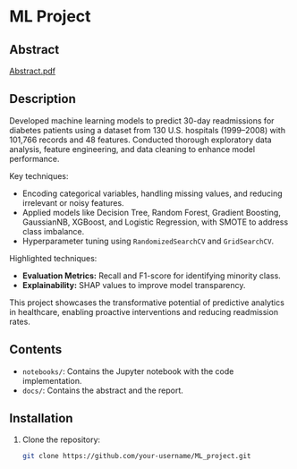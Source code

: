 # ML Project

## Abstract
[Abstract.pdf](./docs/Abstract.pdf)

## Description
Developed machine learning models to predict 30-day readmissions for diabetes patients using a dataset from 130 U.S. hospitals (1999–2008) with 101,766 records and 48 features. Conducted thorough exploratory data analysis, feature engineering, and data cleaning to enhance model performance.

Key techniques:
- Encoding categorical variables, handling missing values, and reducing irrelevant or noisy features.
- Applied models like Decision Tree, Random Forest, Gradient Boosting, GaussianNB, XGBoost, and Logistic Regression, with SMOTE to address class imbalance.
- Hyperparameter tuning using `RandomizedSearchCV` and `GridSearchCV`.

Highlighted techniques:
- **Evaluation Metrics:** Recall and F1-score for identifying minority class.
- **Explainability:** SHAP values to improve model transparency.

This project showcases the transformative potential of predictive analytics in healthcare, enabling proactive interventions and reducing readmission rates.

## Contents
- `notebooks/`: Contains the Jupyter notebook with the code implementation.
- `docs/`: Contains the abstract and the report.

## Installation
1. Clone the repository:
   ```bash
   git clone https://github.com/your-username/ML_project.git
